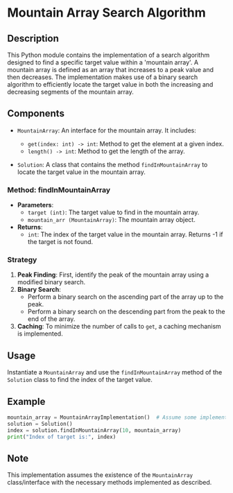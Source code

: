 # Mountain Array Search Algorithm

## Description
This Python module contains the implementation of a search algorithm designed to find a specific target value within a 'mountain array'. A mountain array is defined as an array that increases to a peak value and then decreases. The implementation makes use of a binary search algorithm to efficiently locate the target value in both the increasing and decreasing segments of the mountain array.

## Components

- `MountainArray`: An interface for the mountain array. It includes:
  - `get(index: int) -> int`: Method to get the element at a given index.
  - `length() -> int`: Method to get the length of the array.

- `Solution`: A class that contains the method `findInMountainArray` to locate the target value in the mountain array.

### Method: findInMountainArray
- **Parameters**:
  - `target (int)`: The target value to find in the mountain array.
  - `mountain_arr (MountainArray)`: The mountain array object.
- **Returns**:
  - `int`: The index of the target value in the mountain array. Returns -1 if the target is not found.

### Strategy
1. **Peak Finding**: First, identify the peak of the mountain array using a modified binary search.
2. **Binary Search**:
   - Perform a binary search on the ascending part of the array up to the peak.
   - Perform a binary search on the descending part from the peak to the end of the array.
3. **Caching**: To minimize the number of calls to `get`, a caching mechanism is implemented.

## Usage
Instantiate a `MountainArray` and use the `findInMountainArray` method of the `Solution` class to find the index of the target value.

## Example
```python
mountain_array = MountainArrayImplementation()  # Assume some implementation of MountainArray
solution = Solution()
index = solution.findInMountainArray(10, mountain_array)
print("Index of target is:", index)
```

## Note
This implementation assumes the existence of the `MountainArray` class/interface with the necessary methods implemented as described.
